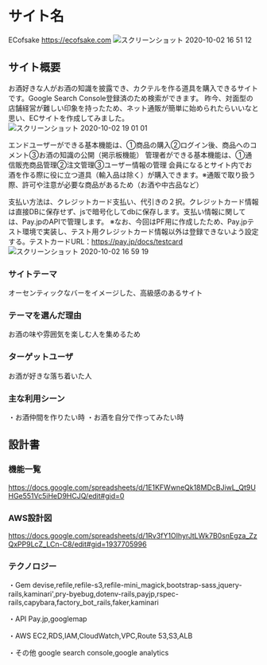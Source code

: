 # サイト名
ECofsake https://ecofsake.com ![スクリーンショット 2020-10-02 16 51 12](https://user-images.githubusercontent.com/65529573/94900434-f3cd6e00-04cf-11eb-806d-d34c365311f7.jpg)

## サイト概要
お酒好きな人がお酒の知識を披露でき、カクテルを作る道具を購入できるサイトです。Google Search Console登録済のため検索ができます。
昨今、対面型の店舗経営が難しい印象を持ったため、ネット通販が簡単に始められたらいいなと思い、ECサイトを作成してみました。
![スクリーンショット 2020-10-02 19 01 01](https://user-images.githubusercontent.com/65529573/94911813-a78b2980-04e1-11eb-88fd-b63e75c9da56.png)

エンドユーザーができる基本機能は、①商品の購入②ログイン後、商品へのコメント③お酒の知識の公開（掲示板機能）
管理者ができる基本機能は、①通信販売商品管理②注文管理③ユーザー情報の管理
会員になるとサイト内でお酒を作る際に役に立つ道具（輸入品は除く）が購入できます。※通販で取り扱う際、許可や注意が必要な商品があるため（お酒や中古品など）

支払い方法は、クレジットカード支払い、代引きの２択。クレジットカード情報は直接DBに保存せず、jsで暗号化してdbに保存します。支払い情報に関しては、Pay.jpのAPIで管理します。
※なお、今回はPF用に作成したため、Pay.jpテスト環境で実装し、テスト用クレジットカード情報以外は登録できないよう設定する。テストカードURL：https://pay.jp/docs/testcard
![スクリーンショット 2020-10-02 16 59 19](https://user-images.githubusercontent.com/65529573/94900850-b1586100-04d0-11eb-8008-b86b49eea785.jpg)

### サイトテーマ
オーセンティックなバーをイメージした、高級感のあるサイト

### テーマを選んだ理由
お酒の味や雰囲気を楽しむ人を集めるため

### ターゲットユーザ
お酒が好きな落ち着いた人

### 主な利用シーン
・お酒仲間を作りたい時
・お酒を自分で作ってみたい時

## 設計書
### 機能一覧
<https://docs.google.com/spreadsheets/d/1E1KFWwneQk18MDcBJiwL_Qt9UHGe551Vc5iHeD9HCJQ/edit#gid=0>
### AWS設計図
https://docs.google.com/spreadsheets/d/1Rv3fY1OIhyrJtLWk7B0snEgza_ZzQxPP9LcZ_LCn-C8/edit#gid=1937705996

### テクノロジー
・Gem
devise,refile,refile-s3,refile-mini_magick,bootstrap-sass,jquery-rails,kaminari',pry-byebug,dotenv-rails,payjp,rspec-rails,capybara,factory_bot_rails,faker,kaminari

・API
Pay.jp,googlemap

・AWS
EC2,RDS,IAM,CloudWatch,VPC,Route 53,S3,ALB

・その他
google search console,google analytics
